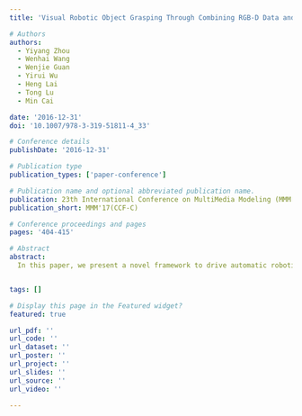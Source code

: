 ```yaml
---
title: 'Visual Robotic Object Grasping Through Combining RGB-D Data and 3D Meshes'

# Authors
authors:
  - Yiyang Zhou
  - Wenhai Wang
  - Wenjie Guan
  - Yirui Wu
  - Heng Lai
  - Tong Lu
  - Min Cai

date: '2016-12-31'
doi: '10.1007/978-3-319-51811-4_33'

# Conference details
publishDate: '2016-12-31'

# Publication type
publication_types: ['paper-conference']

# Publication name and optional abbreviated publication name.
publication: 23th International Conference on MultiMedia Modeling (MMM 2017)
publication_short: MMM'17(CCF-C)

# Conference proceedings and pages
pages: '404-415'

# Abstract
abstract: 
  In this paper, we present a novel framework to drive automatic robotic grasp by matching camera captured RGB-D data with 3D meshes, on which prior knowledge for grasp is pre-defined for each object type. The proposed framework consists of two modules, namely, pre-defining grasping knowledge for each type of object shape on 3D meshes, and automatic robotic grasping by matching RGB-D data with pre-defined 3D meshes. In the first module, we scan 3D meshes for typical object shapes and pre-define grasping regions for each 3D shape surface, which will be considered as the prior knowledge for guiding automatic robotic grasp. In the second module, for each RGB-D image captured by a depth camera, we recognize 2D shape of the object in it by an SVM classifier, and then segment it from background using depth data. Next, we propose a new algorithm to match the segmented RGB-D shape with predefined 3D meshes to guide robotic self-location and grasp by an automatic way. Our experimental results show that the proposed framework is particularly useful to guide camera based robotic grasp.


tags: []

# Display this page in the Featured widget?
featured: true

url_pdf: ''
url_code: ''
url_dataset: ''
url_poster: ''
url_project: ''
url_slides: ''
url_source: ''
url_video: ''

---
```

